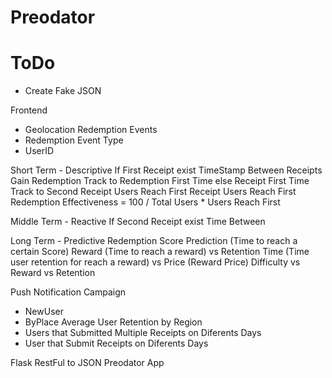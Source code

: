 # Preodator

# ToDo
- Create Fake JSON

Frontend
  - Geolocation Redemption Events
  - Redemption Event Type
  - UserID

Short Term - Descriptive
If First Receipt exist
  TimeStamp Between Receipts
  Gain Redemption
  Track to Redemption First Time
else
  Receipt First Time
  Track to Second Receipt
Users Reach First Receipt
Users Reach First Redemption
Effectiveness = 100 / Total Users * Users Reach First

Middle Term - Reactive
If Second Receipt exist
  Time Between

Long Term - Predictive
Redemption Score Prediction (Time to reach a certain Score)
Reward (Time to reach a reward) vs
Retention Time (Time user retention for reach a reward) vs Price (Reward Price)
Difficulty vs Reward vs Retention


Push Notification Campaign
  - NewUser
  - ByPlace
Average User Retention by Region
  - Users that Submitted Multiple Receipts on Diferents Days
  - User that Submit Receipts on Diferents Days

Flask RestFul to JSON
Preodator App

